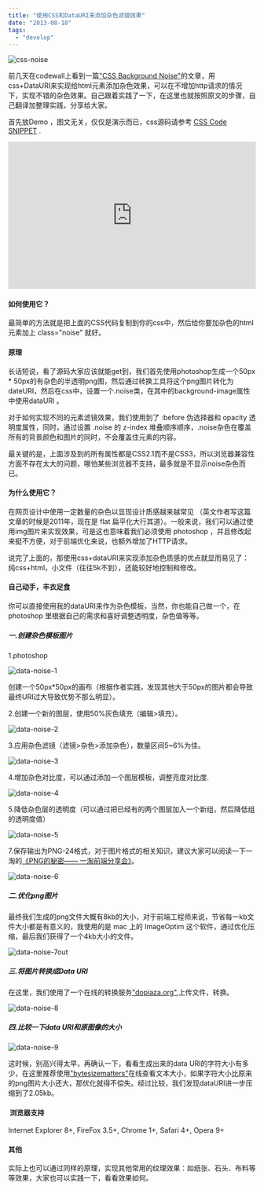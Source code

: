 ```yaml
---
title: "使用CSS和DataURI来添加杂色滤镜效果"
date: "2013-08-18"
tags: 
  - "develop"
---
```


![css-noise](https://static.is26.com/wp-image/2013/08/css-noise.png)

前几天在codewall上看到一篇["CSS Background Noise"](https://coderwall.com/p/m-uwvg)的文章，用css+DataURI来实现给html元素添加杂色效果，可以在不增加http请求的情况下，实现不错的杂色效果。自己跟着实践了一下，在这里也就按照原文的步骤，自己翻译加整理实践，分享给大家。

首先放Demo ，图文无关，仅仅是演示而已，css源码请参考 [CSS Code SNIPPET](http://www.mightymeta.co.uk/resources/css-noise.css) .

<iframe width="100%" height="300" src="http://jsfiddle.net/foru17/yDjpA/10/embedded/result,html,css" allowfullscreen="allowfullscreen" frameborder="0"></iframe>

#### 如何使用它？

最简单的方法就是把上面的CSS代码复制到你的css中，然后给你要加杂色的html元素加上 class="noise" 就好。

#### 原理

长话短说，看了源码大家应该就能get到，我们首先使用photoshop生成一个50px \* 50px的有杂色的半透明png图，然后通过转换工具将这个png图片转化为 dateURI，然后在css中，设置一个.noise类，在其中的background-image属性中使用dataURI 。

对于如何实现不同的元素滤镜效果，我们使用到了 :before 伪选择器和 opacity 透明度属性，同时，通过设置 .noise 的 z-index 堆叠顺序顺序，.noise杂色在覆盖所有的背景颜色和图片的同时，不会覆盖住元素的内容。

最关键的是，上面涉及到的所有属性都是CSS2.1而不是CSS3，所以浏览器兼容性方面不存在太大的问题，哪怕某些浏览器不支持，最多就是不显示noise杂色而已。

#### 为什么使用它？

在网页设计中使用一定数量的杂色以显现设计质感越来越常见 （英文作者写这篇文章的时候是2011年，现在是 flat 扁平化大行其道）。一般来说，我们可以通过使用img图片来实现效果，可是这也意味着我们必须使用 photoshop ，并且修改起来挺不方便，对于前端优化来说，也额外增加了HTTP请求。

说完了上面的，那使用css+dataURI来实现添加杂色质感的优点就显而易见了：纯css+html，小文件（往往5k不到），还能较好地控制和修改。

#### 自己动手，丰衣足食

你可以直接使用我的dataURI来作为杂色模板，当然，你也能自己做一个，在 photoshop 里根据自己的需求和喜好调整透明度，杂色值等等。

##### 一.创建杂色模板图片

1.photoshop

![data-noise-1](https://static.is26.com/wp-image/2014/04/data-noise-1.png)

创建一个50px\*50px的画布（根据作者实践，发现其他大于50px的图片都会导致最终URI过大导致优势不那么明显）。

2.创建一个新的图层，使用50%灰色填充（编辑>填充）。

![data-noise-2](https://static.is26.com/wp-image/2013/08/data-noise-2.png)

3.应用杂色滤镜（滤镜>杂色>添加杂色），数量区间5~6%为佳。

![data-noise-3](https://static.is26.com/wp-image/2013/08/data-noise-3.png)

4.增加杂色对比度，可以通过添加一个图层模板，调整亮度对比度.

![data-noise-4](https://static.is26.com/wp-image/2013/08/data-noise-4.jpg)

5.降低杂色层的透明度（可以通过把已经有的两个图层加入一个新组，然后降低组的透明度值）

![data-noise-5](https://static.is26.com/wp-image/2013/08/data-noise-5.jpg)

7.保存输出为PNG-24格式，对于图片格式的相关知识，建议大家可以阅读一下一淘的[《PNG的秘密—— 一淘前端分享会》](http://www.iyunlu.com/view/Front-end/60.html)。

![data-noise-6](https://static.is26.com/wp-image/2013/08/data-noise-6.png)

##### 二.优化png图片

最终我们生成的png文件大概有8kb的大小，对于前端工程师来说，节省每一kb文件大小都是有意义的，我使用的是 mac 上的 ImageOptim 这个软件，通过优化压缩，最后我们获得了一个4kb大小的文件。

![data-noise-7out](https://static.is26.com/wp-image/2013/08/data-noise-7out.png)

##### 三.将图片转换成Data URI

在这里，我们使用了一个在线的转换服务["dopiaza.org"](http://dopiaza.org/tools/datauri/index.php),上传文件，转换。

![data-noise-8](https://static.is26.com/wp-image/2013/08/data-noise-8.png)

##### 四.比较一下data URI和原图像的大小

![data-noise-9](https://static.is26.com/wp-image/2013/08/data-noise-9.jpg)

这时候，别高兴得太早，再确认一下，看看生成出来的data URI的字符大小有多少，在这里推荐使用["bytesizematters"](http://bytesizematters.com/)在线查看文本大小，如果字符大小比原来的png图片大小还大，那优化就得不偿失。经过比较，我们发现dataURI进一步压缩到了2.05kb。

####  浏览器支持

Internet Explorer 8+, FireFox 3.5+, Chrome 1+, Safari 4+, Opera 9+

#### 其他

实际上也可以通过同样的原理，实现其他常用的纹理效果：如纸张、石头、布料等等效果，大家也可以实践一下，看看效果如何。
